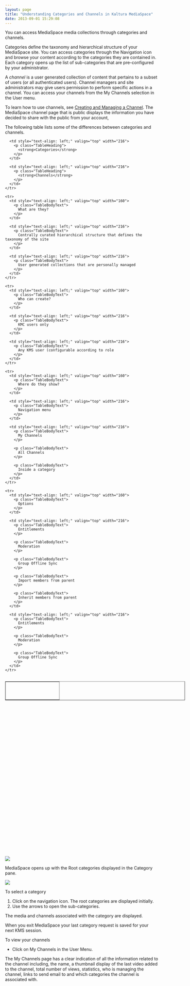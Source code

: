 ```yaml
---
layout: page
title: "Understanding Categories and Channels in Kaltura MediaSpace"
date: 2013-09-01 15:29:08
---
```


You can access MediaSpace media collections through categories and channels.

Categories define the taxonomy and hierarchical structure of your MediaSpace site. You can access categories through the Navigation icon and browse your content according to the categories they are contained in. Each category opens up the list of sub-categories that are pre-configured by your administrator.

A *channel* is a user generated collection of content that pertains to a subset of users (or all authenticated users). Channel managers and site administrators may give users permission to perform specific actions in a channel. You can access your channels from the My Channels selection in the User menu.

To learn how to use channels, see <a href="{{site.url}}/documentation/Knowledge/creating-and-managing-channels-kaltura-mediaspace.html" target="_blank">Creating and Managing a Channel</a>. The MediaSpace channel page that is public displays the information you have decided to share with the public from your account,

The following table lists some of the differences between categories and channels.

<table style="width: 592px;" border="1" cellspacing="0" cellpadding="0" align="left">
  <tbody>
    <tr>
      <td valign="top" width="160">
        <p class="TableHeading">
           
        </p>
      </td>
      
      <td style="text-align: left;" valign="top" width="216">
        <p class="TableHeading">
          <strong>Categories</strong>
        </p>
      </td>
      
      <td style="text-align: left;" valign="top" width="216">
        <p class="TableHeading">
          <strong>Channels</strong>
        </p>
      </td>
    </tr>
    
    <tr>
      <td style="text-align: left;" valign="top" width="160">
        <p class="TableBodyText">
          What are they?
        </p>
      </td>
      
      <td style="text-align: left;" valign="top" width="216">
        <p class="TableBodyText">
          Centrally curated hierarchical structure that defines the taxonomy of the site
        </p>
      </td>
      
      <td style="text-align: left;" valign="top" width="216">
        <p class="TableBodyText">
          User generated collections that are personally managed
        </p>
      </td>
    </tr>
    
    <tr>
      <td style="text-align: left;" valign="top" width="160">
        <p class="TableBodyText">
          Who can create?
        </p>
      </td>
      
      <td style="text-align: left;" valign="top" width="216">
        <p class="TableBodyText">
          KMC users only
        </p>
      </td>
      
      <td style="text-align: left;" valign="top" width="216">
        <p class="TableBodyText">
          Any KMS user (configurable according to role
        </p>
      </td>
    </tr>
    
    <tr>
      <td style="text-align: left;" valign="top" width="160">
        <p class="TableBodyText">
          Where do they show?
        </p>
      </td>
      
      <td style="text-align: left;" valign="top" width="216">
        <p class="TableBodyText">
          Navigation menu
        </p>
      </td>
      
      <td style="text-align: left;" valign="top" width="216">
        <p class="TableBodyText">
          My Channels
        </p>
        
        <p class="TableBodyText">
          All Channels
        </p>
        
        <p class="TableBodyText">
          Inside a category
        </p>
      </td>
    </tr>
    
    <tr>
      <td style="text-align: left;" valign="top" width="160">
        <p class="TableBodyText">
          Options
        </p>
      </td>
      
      <td style="text-align: left;" valign="top" width="216">
        <p class="TableBodyText">
          Entitlements
        </p>
        
        <p class="TableBodyText">
          Moderation
        </p>
        
        <p class="TableBodyText">
          Group Offline Sync
        </p>
        
        <p class="TableBodyText">
          Import members from parent
        </p>
        
        <p class="TableBodyText">
          Inherit members from parent
        </p>
      </td>
      
      <td style="text-align: left;" valign="top" width="216">
        <p class="TableBodyText">
          Entitlements
        </p>
        
        <p class="TableBodyText">
          Moderation
        </p>
        
        <p class="TableBodyText">
          Group Offline Sync
        </p>
      </td>
    </tr>
  </tbody>
</table>

 

 

 

 

 

 

 

 

 

 

 

 

 

 

 

 

<img src="{{site.url}}/assets/1152">

MediaSpace opens up with the Root categories displayed in the Category pane. 

<img src="{{site.url}}/assets/1153">

<p class="Procedure mce-procedure">
  To select a category
</p>

1.  Click on the navigation icon. The root categories are displayed initially.
2.  Use the arrows to open the sub-categories.

The media and channels associated with the category are displayed.

When you exit MediaSpace your last category request is saved for your next KMS session.

<p class="Procedure mce-procedure">
  To view your channels
</p>

*   Click on My Channels in the User Menu.

The My Channels page has a clear indication of all the information related to the channel including, the name, a thumbnail display of the last video added to the channel, total number of views, statistics, who is managing the channel, links to send email to and which categories the channel is associated with.